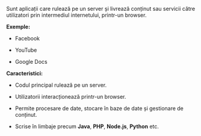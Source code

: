 Sunt aplicații care rulează pe un server și livrează conținut sau servicii către utilizatori prin intermediul internetului, printr-un browser.

**Exemple:**

- Facebook
    
- YouTube
    
- Google Docs
    

**Caracteristici:**

- Codul principal rulează pe un server.
    
- Utilizatorii interacționează printr-un browser.
    
- Permite procesare de date, stocare în baze de date și gestionare de conținut.
    
- Scrise în limbaje precum **Java**, **PHP**, **Node.js**, **Python** etc.